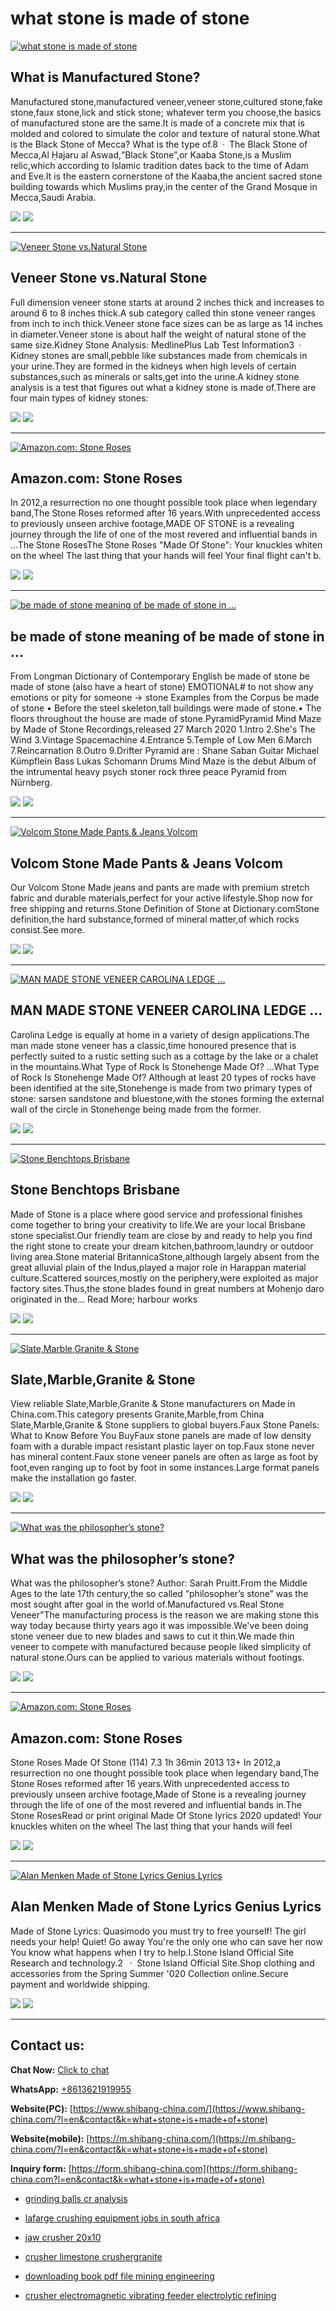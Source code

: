 # what stone is made of stone

<a href="https://swt.shibang-china.com/?l=en&img&k=what+stone+is+made+of+stone" target="_blank">![what stone is made of stone](http://static.shibang-china.com/all-800x300/1003.jpg)</a>

## What is Manufactured Stone?
Manufactured stone,manufactured veneer,veneer stone,cultured stone,fake stone,faux stone,lick and stick stone; whatever term you choose,the basics of manufactured stone are the same.It is made of a concrete mix that is molded and colored to simulate the color and texture of natural stone.What is the Black Stone of Mecca? What is the type of.8&ensp;&#0183;&ensp;The Black Stone of Mecca,Al Ḥajaru al Aswad,“Black Stone”,or Kaaba Stone,is a Muslim relic,which according to Islamic tradition dates back to the time of Adam and Eve.It is the eastern cornerstone of the Kaaba,the ancient sacred stone building towards which Muslims pray,in the center of the Grand Mosque in Mecca,Saudi Arabia.


<a href="https://whatsapp.shibangsoft.com/WhatsApp.php" target="_blank" title="WhatsApp">![](http://static.shibang-china.com/icon/whatsapp.png)</a> <a href="https://swt.shibang-china.com/?l=en&icon&k=what+stone+is+made+of+stone" target="_blank">![](http://static.shibang-china.com/icon/chat-en.png)</a>

---

<a href="https://swt.shibang-china.com/?l=en&img&k=what+stone+is+made+of+stone" target="_blank">![Veneer Stone vs.Natural Stone](http://static.shibang-china.com/all-800x300/299.jpg)</a>

## Veneer Stone vs.Natural Stone
Full dimension veneer stone starts at around 2 inches thick and increases to around 6 to 8 inches thick.A sub category called thin stone veneer ranges from inch to inch thick.Veneer stone face sizes can be as large as 14 inches in diameter.Veneer stone is about half the weight of natural stone of the same size.Kidney Stone Analysis: MedlinePlus Lab Test Information3&ensp;&#0183;&ensp;Kidney stones are small,pebble like substances made from chemicals in your urine.They are formed in the kidneys when high levels of certain substances,such as minerals or salts,get into the urine.A kidney stone analysis is a test that figures out what a kidney stone is made of.There are four main types of kidney stones:


<a href="https://whatsapp.shibangsoft.com/WhatsApp.php" target="_blank" title="WhatsApp">![](http://static.shibang-china.com/icon/whatsapp.png)</a> <a href="https://swt.shibang-china.com/?l=en&icon&k=what+stone+is+made+of+stone" target="_blank">![](http://static.shibang-china.com/icon/chat-en.png)</a>

---

<a href="https://swt.shibang-china.com/?l=en&img&k=what+stone+is+made+of+stone" target="_blank">![Amazon.com: Stone Roses](http://static.shibang-china.com/all-800x300/587.jpg)</a>

## Amazon.com: Stone Roses
In 2012,a resurrection no one thought possible took place when legendary band,The Stone Roses reformed after 16 years.With unprecedented access to previously unseen archive footage,MADE OF STONE is a revealing journey through the life of one of the most revered and influential bands in …The Stone RosesThe Stone Roses &quot;Made Of Stone&quot;: Your knuckles whiten on the wheel The last thing that your hands will feel Your final flight can't b.


<a href="https://whatsapp.shibangsoft.com/WhatsApp.php" target="_blank" title="WhatsApp">![](http://static.shibang-china.com/icon/whatsapp.png)</a> <a href="https://swt.shibang-china.com/?l=en&icon&k=what+stone+is+made+of+stone" target="_blank">![](http://static.shibang-china.com/icon/chat-en.png)</a>

---

<a href="https://swt.shibang-china.com/?l=en&img&k=what+stone+is+made+of+stone" target="_blank">![be made of stone meaning of be made of stone in …](http://static.shibang-china.com/all-800x300/1263.jpg)</a>

## be made of stone meaning of be made of stone in …
From Longman Dictionary of Contemporary English be made of stone be made of stone (also have a heart of stone) EMOTIONAL# to not show any emotions or pity for someone → stone Examples from the Corpus be made of stone • Before the steel skeleton,tall buildings were made of stone.• The floors throughout the house are made of stone.PyramidPyramid Mind Maze by Made of Stone Recordings,released 27 March 2020 1.Intro 2.She's The Wind 3.Vintage Spacemachine 4.Entrance 5.Temple of Low Men 6.March 7.Reincarnation 8.Outro 9.Drifter Pyramid are : Shane Saban Guitar Michael K&#252;mpflein Bass Lukas Schomann Drums Mind Maze is the debut Album of the intrumental heavy psych stoner rock three peace Pyramid from N&#252;rnberg.


<a href="https://whatsapp.shibangsoft.com/WhatsApp.php" target="_blank" title="WhatsApp">![](http://static.shibang-china.com/icon/whatsapp.png)</a> <a href="https://swt.shibang-china.com/?l=en&icon&k=what+stone+is+made+of+stone" target="_blank">![](http://static.shibang-china.com/icon/chat-en.png)</a>

---

<a href="https://swt.shibang-china.com/?l=en&img&k=what+stone+is+made+of+stone" target="_blank">![Volcom Stone Made Pants &amp; Jeans Volcom](http://static.shibang-china.com/all-800x300/611.jpg)</a>

## Volcom Stone Made Pants &amp; Jeans Volcom
Our Volcom Stone Made jeans and pants are made with premium stretch fabric and durable materials,perfect for your active lifestyle.Shop now for free shipping and returns.Stone Definition of Stone at Dictionary.comStone definition,the hard substance,formed of mineral matter,of which rocks consist.See more.


<a href="https://whatsapp.shibangsoft.com/WhatsApp.php" target="_blank" title="WhatsApp">![](http://static.shibang-china.com/icon/whatsapp.png)</a> <a href="https://swt.shibang-china.com/?l=en&icon&k=what+stone+is+made+of+stone" target="_blank">![](http://static.shibang-china.com/icon/chat-en.png)</a>

---

<a href="https://swt.shibang-china.com/?l=en&img&k=what+stone+is+made+of+stone" target="_blank">![MAN MADE STONE VENEER CAROLINA LEDGE …](http://static.shibang-china.com/all-800x300/929.jpg)</a>

## MAN MADE STONE VENEER CAROLINA LEDGE …
Carolina Ledge is equally at home in a variety of design applications.The man made stone veneer has a classic,time honoured presence that is perfectly suited to a rustic setting such as a cottage by the lake or a chalet in the mountains.What Type of Rock Is Stonehenge Made Of? …What Type of Rock Is Stonehenge Made Of? Although at least 20 types of rocks have been identified at the site,Stonehenge is made from two primary types of stone: sarsen sandstone and bluestone,with the stones forming the external wall of the circle in Stonehenge being made from the former.


<a href="https://whatsapp.shibangsoft.com/WhatsApp.php" target="_blank" title="WhatsApp">![](http://static.shibang-china.com/icon/whatsapp.png)</a> <a href="https://swt.shibang-china.com/?l=en&icon&k=what+stone+is+made+of+stone" target="_blank">![](http://static.shibang-china.com/icon/chat-en.png)</a>

---

<a href="https://swt.shibang-china.com/?l=en&img&k=what+stone+is+made+of+stone" target="_blank">![Stone Benchtops Brisbane](http://static.shibang-china.com/all-800x300/592.jpg)</a>

## Stone Benchtops Brisbane
Made of Stone is a place where good service and professional finishes come together to bring your creativity to life.We are your local Brisbane stone specialist.Our friendly team are close by and ready to help you find the right stone to create your dream kitchen,bathroom,laundry or outdoor living area.Stone material BritannicaStone,although largely absent from the great alluvial plain of the Indus,played a major role in Harappan material culture.Scattered sources,mostly on the periphery,were exploited as major factory sites.Thus,the stone blades found in great numbers at Mohenjo daro originated in the… Read More; harbour works


<a href="https://whatsapp.shibangsoft.com/WhatsApp.php" target="_blank" title="WhatsApp">![](http://static.shibang-china.com/icon/whatsapp.png)</a> <a href="https://swt.shibang-china.com/?l=en&icon&k=what+stone+is+made+of+stone" target="_blank">![](http://static.shibang-china.com/icon/chat-en.png)</a>

---

<a href="https://swt.shibang-china.com/?l=en&img&k=what+stone+is+made+of+stone" target="_blank">![Slate,Marble,Granite &amp; Stone](http://static.shibang-china.com/all-800x300/1274.jpg)</a>

## Slate,Marble,Granite &amp; Stone
View reliable Slate,Marble,Granite &amp; Stone manufacturers on Made in China.com.This category presents Granite,Marble,from China Slate,Marble,Granite &amp; Stone suppliers to global buyers.Faux Stone Panels: What to Know Before You BuyFaux stone panels are made of low density foam with a durable impact resistant plastic layer on top.Faux stone never has mineral content.Faux stone veneer panels are often as large as foot by foot,even ranging up to foot by foot in some instances.Large format panels make the installation go faster.


<a href="https://whatsapp.shibangsoft.com/WhatsApp.php" target="_blank" title="WhatsApp">![](http://static.shibang-china.com/icon/whatsapp.png)</a> <a href="https://swt.shibang-china.com/?l=en&icon&k=what+stone+is+made+of+stone" target="_blank">![](http://static.shibang-china.com/icon/chat-en.png)</a>

---

<a href="https://swt.shibang-china.com/?l=en&img&k=what+stone+is+made+of+stone" target="_blank">![What was the philosopher’s stone?](http://static.shibang-china.com/all-800x300/899.jpg)</a>

## What was the philosopher’s stone?
What was the philosopher’s stone? Author: Sarah Pruitt.From the Middle Ages to the late 17th century,the so called “philosopher’s stone” was the most sought after goal in the world of.Manufactured vs.Real Stone Veneer&quot;The manufacturing process is the reason we are making stone this way today because thirty years ago it was impossible.We've been doing stone veneer due to new blades and saws to cut it thin.We made thin veneer to compete with manufactured because people liked simplicity of natural stone.Ours can be applied to various materials without footings.


<a href="https://whatsapp.shibangsoft.com/WhatsApp.php" target="_blank" title="WhatsApp">![](http://static.shibang-china.com/icon/whatsapp.png)</a> <a href="https://swt.shibang-china.com/?l=en&icon&k=what+stone+is+made+of+stone" target="_blank">![](http://static.shibang-china.com/icon/chat-en.png)</a>

---

<a href="https://swt.shibang-china.com/?l=en&img&k=what+stone+is+made+of+stone" target="_blank">![Amazon.com: Stone Roses](http://static.shibang-china.com/all-800x300/1305.jpg)</a>

## Amazon.com: Stone Roses
Stone Roses Made Of Stone (114) 7.3 1h 36min 2013 13+ In 2012,a resurrection no one thought possible took place when legendary band,The Stone Roses reformed after 16 years.With unprecedented access to previously unseen archive footage,Made of Stone is a revealing journey through the life of one of the most revered and influential bands in.The Stone RosesRead or print original Made Of Stone lyrics 2020 updated! Your knuckles whiten on the wheel The last thing that your hands will feel


<a href="https://whatsapp.shibangsoft.com/WhatsApp.php" target="_blank" title="WhatsApp">![](http://static.shibang-china.com/icon/whatsapp.png)</a> <a href="https://swt.shibang-china.com/?l=en&icon&k=what+stone+is+made+of+stone" target="_blank">![](http://static.shibang-china.com/icon/chat-en.png)</a>

---

<a href="https://swt.shibang-china.com/?l=en&img&k=what+stone+is+made+of+stone" target="_blank">![Alan Menken Made of Stone Lyrics Genius Lyrics](http://static.shibang-china.com/all-800x300/1009.jpg)</a>

## Alan Menken Made of Stone Lyrics Genius Lyrics
Made of Stone Lyrics: Quasimodo you must try to free yourself! The girl needs your help! Quiet! Go away You're the only one who can save her now You know what happens when I try to help.I.Stone Island Official Site Research and technology.2 &ensp;&#0183;&ensp;Stone Island Official Site.Shop clothing and accessories from the Spring Summer '020 Collection online.Secure payment and worldwide shipping.


<a href="https://whatsapp.shibangsoft.com/WhatsApp.php" target="_blank" title="WhatsApp">![](http://static.shibang-china.com/icon/whatsapp.png)</a> <a href="https://swt.shibang-china.com/?l=en&icon&k=what+stone+is+made+of+stone" target="_blank">![](http://static.shibang-china.com/icon/chat-en.png)</a>

---
## Contact us:

**Chat Now:** [Click to chat](https://swt.shibang-china.com?l=en&contact&k=what+stone+is+made+of+stone)

**WhatsApp:**  [+8613621919955](https://whatsapp.shibangsoft.com/WhatsApp.php)

**Website(PC):** [https://www.shibang-china.com/](https://www.shibang-china.com/?l=en&contact&k=what+stone+is+made+of+stone)

**Website(mobile):** [https://m.shibang-china.com/](https://m.shibang-china.com/?l=en&contact&k=what+stone+is+made+of+stone)

**Inquiry form:** [https://form.shibang-china.com](https://form.shibang-china.com?l=en&contact&k=what+stone+is+made+of+stone)

* [grinding balls cr analysis](../153/grinding%20balls%20cr%20analysis.md)

* [lafarge crushing equipment jobs in south africa](../154/lafarge%20crushing%20equipment%20jobs%20in%20south%20africa.md)

* [jaw crusher 20x10](../151/jaw%20crusher%2020x10.md)

* [crusher limestone crushergranite](../160/crusher%20limestone%20crushergranite.md)

* [downloading book pdf file mining engineering](../152/downloading%20book%20pdf%20file%20mining%20engineering.md)

* [crusher electromagnetic vibrating feeder electrolytic refining](../153/crusher%20electromagnetic%20vibrating%20feeder%20electrolytic%20refining.md)